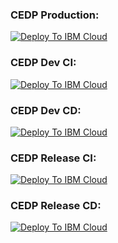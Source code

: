 ### CEDP Production:
[![Deploy To IBM Cloud](https://console.bluemix.net/devops/graphics/create_toolchain_button.png)](https://console.bluemix.net/devops/setup/deploy/?repository=https://github.ibm.com/CEDP-Garage/cedp-toolchain.git&repository_token=ffbbe6c2b370fa4becdac7c462ed043a3b707ce0&branch=master&env_id=ibm:yp:us-south)

### CEDP Dev CI:
[![Deploy To IBM Cloud](https://console.bluemix.net/devops/graphics/create_toolchain_button.png)](https://console.bluemix.net/devops/setup/deploy/?repository=https://github.ibm.com/CEDP-Garage/cedp-toolchain.git&repository_token=ffbbe6c2b370fa4becdac7c462ed043a3b707ce0&branch=dev-test&env_id=ibm:yp:us-south)

### CEDP Dev CD:
[![Deploy To IBM Cloud](https://console.bluemix.net/devops/graphics/create_toolchain_button.png)](https://console.bluemix.net/devops/setup/deploy/?repository=https://github.ibm.com/CEDP-Garage/cedp-toolchain.git&repository_token=ffbbe6c2b370fa4becdac7c462ed043a3b707ce0&branch=dev-merge&env_id=ibm:yp:us-south)

### CEDP Release CI:
[![Deploy To IBM Cloud](https://console.bluemix.net/devops/graphics/create_toolchain_button.png)](https://console.bluemix.net/devops/setup/deploy/?repository=https://github.ibm.com/CEDP-Garage/cedp-toolchain.git&repository_token=ffbbe6c2b370fa4becdac7c462ed043a3b707ce0&branch=release-test&env_id=ibm:yp:us-south)

### CEDP Release CD:
[![Deploy To IBM Cloud](https://console.bluemix.net/devops/graphics/create_toolchain_button.png)](https://console.bluemix.net/devops/setup/deploy/?repository=https://github.ibm.com/CEDP-Garage/cedp-toolchain.git&repository_token=ffbbe6c2b370fa4becdac7c462ed043a3b707ce0&branch=release-merge&env_id=ibm:yp:us-south)
